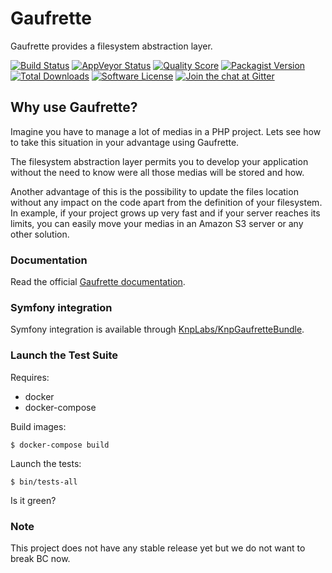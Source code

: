 Gaufrette
=========

Gaufrette provides a filesystem abstraction layer.

[![Build Status](https://img.shields.io/travis/KnpLabs/Gaufrette/master.svg?style=flat-square)](http://travis-ci.org/KnpLabs/Gaufrette)
[![AppVeyor Status](https://img.shields.io/appveyor/ci/NiR-/Gaufrette/master.svg?style=flat-square)](https://ci.appveyor.com/project/NiR-/gaufrette)
[![Quality Score](https://img.shields.io/scrutinizer/g/KnpLabs/Gaufrette.svg?style=flat-square)](https://scrutinizer-ci.com/g/KnpLabs/Gaufrette)
[![Packagist Version](https://img.shields.io/packagist/v/KnpLabs/Gaufrette.svg?style=flat-square)](https://packagist.org/packages/KnpLabs/Gaufrette)
[![Total Downloads](https://img.shields.io/packagist/dt/KnpLabs/Gaufrette.svg?style=flat-square)](https://packagist.org/packages/KnpLabs/Gaufrette)
[![Software License](https://img.shields.io/badge/license-MIT-brightgreen.svg?style=flat-square)](LICENSE)
[![Join the chat at Gitter](https://img.shields.io/gitter/room/nwjs/nw.js.svg?style=flat-square)](https://gitter.im/KnpLabs/Gaufrette)

Why use Gaufrette?
------------------

Imagine you have to manage a lot of medias in a PHP project. Lets see how to
take this situation in your advantage using Gaufrette.

The filesystem abstraction layer permits you to develop your application without
the need to know were all those medias will be stored and how.

Another advantage of this is the possibility to update the files location
without any impact on the code apart from the definition of your filesystem.
In example, if your project grows up very fast and if your server reaches its
limits, you can easily move your medias in an Amazon S3 server or any other
solution.

### Documentation

Read the official [Gaufrette documentation](http://knplabs.github.io/Gaufrette/).

### Symfony integration

Symfony integration is available through [KnpLabs/KnpGaufretteBundle](https://github.com/KnpLabs/KnpGaufretteBundle).

### Launch the Test Suite

Requires:
  * docker
  * docker-compose

Build images:

    $ docker-compose build

Launch the tests:

    $ bin/tests-all

Is it green?

### Note

This project does not have any stable release yet but we do not want to break BC now.

